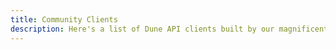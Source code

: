 ```yaml
---
title: Community Clients
description: Here's a list of Dune API clients built by our magnificent community!
---
```

